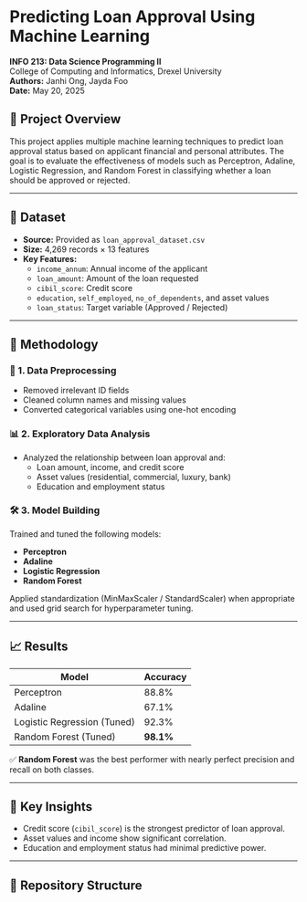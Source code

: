 # Predicting Loan Approval Using Machine Learning

**INFO 213: Data Science Programming II**  
College of Computing and Informatics, Drexel University  
**Authors:** Janhi Ong, Jayda Foo  
**Date:** May 20, 2025

## 📌 Project Overview

This project applies multiple machine learning techniques to predict loan approval status based on applicant financial and personal attributes. The goal is to evaluate the effectiveness of models such as Perceptron, Adaline, Logistic Regression, and Random Forest in classifying whether a loan should be approved or rejected.

---

## 📂 Dataset

- **Source:** Provided as `loan_approval_dataset.csv`
- **Size:** 4,269 records × 13 features
- **Key Features:**
  - `income_annum`: Annual income of the applicant
  - `loan_amount`: Amount of the loan requested
  - `cibil_score`: Credit score
  - `education`, `self_employed`, `no_of_dependents`, and asset values
  - `loan_status`: Target variable (Approved / Rejected)

---

## 🧠 Methodology

### 🔎 1. Data Preprocessing
- Removed irrelevant ID fields
- Cleaned column names and missing values
- Converted categorical variables using one-hot encoding

### 📊 2. Exploratory Data Analysis
- Analyzed the relationship between loan approval and:
  - Loan amount, income, and credit score
  - Asset values (residential, commercial, luxury, bank)
  - Education and employment status

### 🛠 3. Model Building
Trained and tuned the following models:
- **Perceptron**
- **Adaline**
- **Logistic Regression**
- **Random Forest**

Applied standardization (MinMaxScaler / StandardScaler) when appropriate and used grid search for hyperparameter tuning.

---

## 📈 Results

| Model              | Accuracy |
|-------------------|----------|
| Perceptron        | 88.8%    |
| Adaline           | 67.1%    |
| Logistic Regression (Tuned) | 92.3%    |
| Random Forest (Tuned)       | **98.1%** |

✅ **Random Forest** was the best performer with nearly perfect precision and recall on both classes.

---

## 🧪 Key Insights

- Credit score (`cibil_score`) is the strongest predictor of loan approval.
- Asset values and income show significant correlation.
- Education and employment status had minimal predictive power.

---

## 📁 Repository Structure


